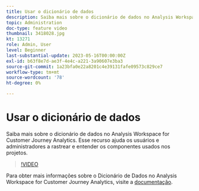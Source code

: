 ```yaml
---
title: Usar o dicionário de dados
description: Saiba mais sobre o dicionário de dados no Analysis Workspace for Customer Journey Analytics. Esse recurso ajuda os usuários e administradores a rastrear e entender os componentes usados nos projetos. 
topic: Administration
doc-type: feature video
thumbnail: 3418028.jpg
kt: 13271
role: Admin, User
level: Beginner
last-substantial-update: 2023-05-16T00:00:00Z
exl-id: b63f8e7d-ae3f-4e4c-a221-3a90607e3ba3
source-git-commit: 1a23bfa0e22a8201c4e39131fafe09573c829ce7
workflow-type: tm+mt
source-wordcount: '78'
ht-degree: 0%

---
```


# Usar o dicionário de dados

Saiba mais sobre o dicionário de dados no Analysis Workspace for Customer Journey Analytics. Esse recurso ajuda os usuários e administradores a rastrear e entender os componentes usados nos projetos. 

>[!VIDEO](https://video.tv.adobe.com/v/3418028/?quality=12&learn=on)

Para obter mais informações sobre o Dicionário de Dados no Analysis Workspace for Customer Journey Analytics, visite a [documentação](https://experienceleague.adobe.com/docs/analytics-platform/using/cja-components/data-dictionary/data-dictionary-overview.html?lang=pt-BR).
